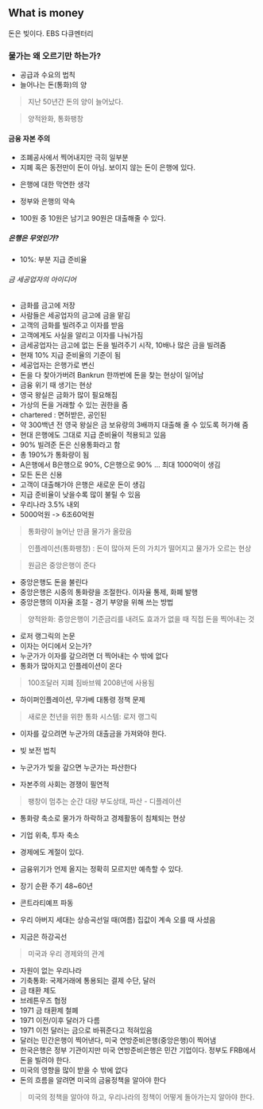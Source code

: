 ## What is money
돈은 빚이다. EBS 다큐멘터리
### 물가는 왜 오르기만 하는가?

- 공급과 수요의 법칙
- 늘어나는 돈(통화)의 양

> 지난 50년간 돈의 양이 늘어났다.

> 양적완화, 통화팽창

#### 금융 자본 주의

- 조폐공사에서 찍어내지만 극히 일부분
- 지폐 혹은 동전만이 돈이 아님. 보이지 않는 돈이 은행에 있다.

+ 은행에 대한 막연한 생각

+ 정부와 은행의 약속
- 100원 중 10원은 남기고 90원은 대출해줄 수 있다.

##### 은행은 무엇인가?

- 10%: 부분 지급 준비율

###### 금 세공업자의 아이디어

- 금화를 금고에 저장
- 사람들은 세공업자의 금고에 금을 맡김
- 고객의 금화를 빌려주고 이자를 받음
- 고객에게도 사실을 알리고 이자를 나눠가짐
- 금세공업자는 금고에 없는 돈을 빌려주기 시작, 10배나 많은 금을 빌려줌
- 현재 10% 지급 준비율의 기준이 됨
- 세공업자는 은행가로 변신
- 돈을 다 찾아가버려 Bankrun 한까번에 돈을 찾는 현상이 일어남
- 금융 위기 때 생기는 현상
- 영국 왕실은 금화가 많이 필요해짐
- 가상의 돈을 거래할 수 있는 권한을 줌
- chartered : 면허받은, 공인된
- 약 300백년 전 영국 왕실은 금 보유량의 3배까지 대출해 줄 수 있도록 허가해 줌
- 현대 은행에도 그대로 지급 준비율이 적용되고 있음
- 90% 빌려준 돈은 신용통화라고 함
- 총 190%가 통화량이 됨
- A은행에서 B은행으로 90%, C은행으로 90% ... 최대 1000억이 생김
- 모든 돈은 신용
- 고객이 대출해가야 은행은 새로운 돈이 생김
- 지급 준비율이 낮을수록 많이 불릴 수 있음
- 우리나라 3.5% 내외
- 5000억원 -> 6조60억원

> 통화량이 늘어난 만큼 물가가 올랐음

> 인플레이션(통화팽창) : 돈이 많아져 돈의 가치가 떨어지고 물가가 오르는 현상

> 원금은 중앙은행이 준다
- 중앙은행도 돈을 불린다
- 중앙은행은 시중의 통화량을 조절한다. 이자율 통제, 화폐 발행
- 중앙은행의 이자율 조절 - 경기 부양을 위해 쓰는 방법

> 양적완화: 중앙은행이 기준금리를 내려도 효과가 없을 때 직접 돈을 찍어내는 것
- 로저 랭그릭의 논문
- 이자는 어디에서 오는가?
- 누군가가 이자를 갚으려면 더 찍어내는 수 밖에 없다
- 통화가 많아지고 인플레이션이 온다

> 100조달러 지폐 짐바브웨 2008년에 사용됨
- 하이퍼인플레이션, 무가베 대통령 정책 문제

> 새로운 천년을 위한 통화 시스템: 로저 랭그릭
- 이자를 갚으려면 누군가의 대출금을 가져와야 한다.
- 빚 보전 법칙

- 누군가가 빚을 갚으면 누군가는 파산한다
- 자본주의 사회는 경쟁이 필연적

> 팽창이 멈추는 순간 대량 부도상태, 파산 - 디플레이션
- 통화량 축소로 물가가 하락하고 경제활동이 침체되는 현상
- 기업 위축, 투자 축소
- 경제에도 계절이 있다.

- 금융위기가 언제 올지는 정확히 모르지만 예측할 수 있다.
- 장기 순환 주기 48~60년
- 콘트라티예프 파동
- 우리 아버지 세대는 상승곡선일 때(여름) 집값이 계속 오를 때 사셨음
- 지금은 하강곡선

> 미국과 우리 경제와의 관계
- 자원이 없는 우리나라
- 기축통화: 국제거래에 통용되는 결제 수단, 달러
- 금 태환 제도
- 브레튼우즈 협정
- 1971 금 태환제 철폐
- 1971 이전/이후 달러가 다름
- 1971 이전 달러는 금으로 바꿔준다고 적혀있음
- 달러는 민간은행이 찍어낸다, 미국 연방준비은행(중앙은행)이 찍어냄
- 한국은행은 정부 기관이지만 미국 연방준비은행은 민간 기업이다. 정부도 FRB에서 돈을 빌려야 한다.
- 미국의 영향을 많이 받을 수 밖에 없다
- 돈의 흐름을 알려면 미국의 금융정책을 알아야 한다

> 미국의 정책을 알아야 하고, 우리나라의 정책이 어떻게 돌아가는지 알아야 한다.





